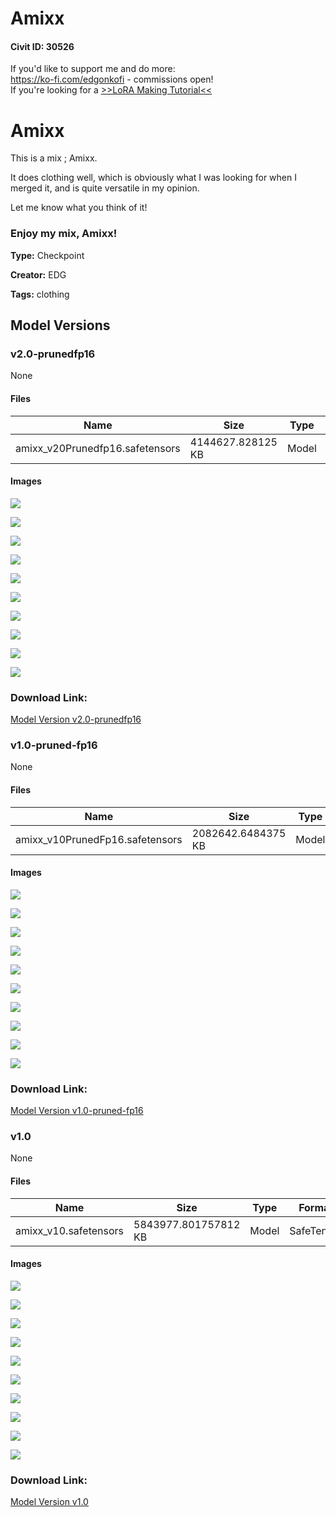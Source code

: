 # Amixx

#### Civit ID: 30526

<p>If you'd like to support me and do more:<br /><a target="_blank" rel="ugc" href="https://ko-fi.com/edgonkofi">https://ko-fi.com/edgonkofi</a> - commissions open!<br />If you're looking for a <a target="_blank" rel="ugc" href="https://ko-fi.com/post/LoRA-Making-Tutorial-R6R3JEC2M">&gt;&gt;LoRA Making Tutorial&lt;&lt;</a></p><h1>Amixx</h1><p>This is a mix ; Amixx.</p><p>It does clothing well, which is obviously what I was looking for when I merged it, and is quite versatile in my opinion.</p><p>Let me know what you think of it!</p><h3>Enjoy my mix, Amixx!</h3>

**Type:** Checkpoint

**Creator:** EDG

**Tags:** clothing

## Model Versions

### v2.0-prunedfp16

None

#### Files

| Name | Size | Type | Format | Download Url | AutoV1 | AutoV2 | SHA256 | CRC32 | BLAKE3 |
| --- | --- | --- | --- | --- | --- | --- | --- | --- | --- |
| amixx_v20Prunedfp16.safetensors | 4144627.828125 KB | Model | SafeTensor | https://civitai.com/api/download/models/86462 | 1F76CCDA | 17943D6B49 | 17943D6B49B49BEECB3AE296E1AEF153A77C5AD3D0C7426AA19A8A3DFA3878A0 | ED670E0E | 2FED88C2C97130524984950500A99A823AA58154B44933AD3E4BAD62BB4E0CA9 |

#### Images

<p><img src="https://image.civitai.com/xG1nkqKTMzGDvpLrqFT7WA/a4a59f4a-8f93-4273-943b-92a3305cceaf/width=450/984479.jpeg" /></p>

<p><img src="https://image.civitai.com/xG1nkqKTMzGDvpLrqFT7WA/dc03fb2e-55d4-4df1-b7e0-3fb1635e717f/width=450/984474.jpeg" /></p>

<p><img src="https://image.civitai.com/xG1nkqKTMzGDvpLrqFT7WA/8608806e-dae4-4458-ad8e-571753125959/width=450/984471.jpeg" /></p>

<p><img src="https://image.civitai.com/xG1nkqKTMzGDvpLrqFT7WA/52c7162e-e063-43ee-9caa-cf4da40140af/width=450/984475.jpeg" /></p>

<p><img src="https://image.civitai.com/xG1nkqKTMzGDvpLrqFT7WA/eb79958a-e43c-4c94-babb-2d048ddcd3ba/width=450/984472.jpeg" /></p>

<p><img src="https://image.civitai.com/xG1nkqKTMzGDvpLrqFT7WA/b8290de0-f40d-491e-ac59-094471c7cc5e/width=450/984473.jpeg" /></p>

<p><img src="https://image.civitai.com/xG1nkqKTMzGDvpLrqFT7WA/303d7e89-6aca-4d59-8316-e111eae6d091/width=450/984480.jpeg" /></p>

<p><img src="https://image.civitai.com/xG1nkqKTMzGDvpLrqFT7WA/b8a3d2bb-7620-4dd4-822e-df42c8c4c75f/width=450/984477.jpeg" /></p>

<p><img src="https://image.civitai.com/xG1nkqKTMzGDvpLrqFT7WA/a4fad2ed-6b59-4600-a573-05afff94b1f0/width=450/984476.jpeg" /></p>

<p><img src="https://image.civitai.com/xG1nkqKTMzGDvpLrqFT7WA/ffc8f08f-565d-4f1c-b68e-218b8e2244a2/width=450/984478.jpeg" /></p>

### Download Link:

[Model Version v2.0-prunedfp16](https://civitai.com/api/download/models/86462)

### v1.0-pruned-fp16

None

#### Files

| Name | Size | Type | Format | Download Url | AutoV1 | AutoV2 | SHA256 | CRC32 | BLAKE3 |
| --- | --- | --- | --- | --- | --- | --- | --- | --- | --- |
| amixx_v10PrunedFp16.safetensors | 2082642.6484375 KB | Model | SafeTensor | https://civitai.com/api/download/models/58369 | 51654274 | 7B0AE28337 | 7B0AE28337A9B4E819E8A4394CFAF257F1E080E3ECF1EC9A02C49041A81D1106 | 8074EC5B | 10890965E7B5306DA5C21FF7D78C72CB6CF3AC952339BCCE3B2EB6C1D2A9B1D7 |

#### Images

<p><img src="https://image.civitai.com/xG1nkqKTMzGDvpLrqFT7WA/545c1ce0-3ce6-4b19-e68c-2828bae26200/width=450/635254.jpeg" /></p>

<p><img src="https://image.civitai.com/xG1nkqKTMzGDvpLrqFT7WA/6b70089f-9dfd-4004-212e-dee28ba76300/width=450/635219.jpeg" /></p>

<p><img src="https://image.civitai.com/xG1nkqKTMzGDvpLrqFT7WA/09c22810-4d9d-493f-91bf-0670b1294400/width=450/635223.jpeg" /></p>

<p><img src="https://image.civitai.com/xG1nkqKTMzGDvpLrqFT7WA/b729328e-7503-4c7d-a2e6-f854f99c0800/width=450/635220.jpeg" /></p>

<p><img src="https://image.civitai.com/xG1nkqKTMzGDvpLrqFT7WA/b2268183-34f5-49d1-2192-8bf77a5bb800/width=450/635224.jpeg" /></p>

<p><img src="https://image.civitai.com/xG1nkqKTMzGDvpLrqFT7WA/b6645670-18f5-4a00-b9f9-82ab3fdca300/width=450/635215.jpeg" /></p>

<p><img src="https://image.civitai.com/xG1nkqKTMzGDvpLrqFT7WA/f8a817df-4845-4929-48b2-b811316b6800/width=450/635228.jpeg" /></p>

<p><img src="https://image.civitai.com/xG1nkqKTMzGDvpLrqFT7WA/b5dcde4c-1b48-4801-51f2-e377c24fda00/width=450/635222.jpeg" /></p>

<p><img src="https://image.civitai.com/xG1nkqKTMzGDvpLrqFT7WA/6240e552-963b-460e-591c-716b47014d00/width=450/635226.jpeg" /></p>

<p><img src="https://image.civitai.com/xG1nkqKTMzGDvpLrqFT7WA/d91e901d-95d0-4f16-43b3-465569a20e00/width=450/635221.jpeg" /></p>

### Download Link:

[Model Version v1.0-pruned-fp16](https://civitai.com/api/download/models/58369)

### v1.0

None

#### Files

| Name | Size | Type | Format | Download Url | AutoV1 | AutoV2 | SHA256 | CRC32 | BLAKE3 |
| --- | --- | --- | --- | --- | --- | --- | --- | --- | --- |
| amixx_v10.safetensors | 5843977.801757812 KB | Model | SafeTensor | https://civitai.com/api/download/models/36817 | 4D5B5B14 | 9FA5230882 | 9FA5230882B9FFD2753DEAAB2350AD9C8A3221A1C8892C128D6D2CEA7F05CDDE | EFA23B1F | EB9A4F3490A085DEAD9207EA372B92971A47B3A6AAD9CB01FFE2EB71AE7B703D |

#### Images

<p><img src="https://image.civitai.com/xG1nkqKTMzGDvpLrqFT7WA/99775212-39f3-4304-4393-deae11e80000/width=450/424446.jpeg" /></p>

<p><img src="https://image.civitai.com/xG1nkqKTMzGDvpLrqFT7WA/790d85d6-4b20-48e4-f1c6-0117efde8200/width=450/424447.jpeg" /></p>

<p><img src="https://image.civitai.com/xG1nkqKTMzGDvpLrqFT7WA/e321a3b5-e350-4e5a-422b-5dfeb1510c00/width=450/424457.jpeg" /></p>

<p><img src="https://image.civitai.com/xG1nkqKTMzGDvpLrqFT7WA/bf8c6178-fbb3-4110-beba-2d046109e500/width=450/424484.jpeg" /></p>

<p><img src="https://image.civitai.com/xG1nkqKTMzGDvpLrqFT7WA/107d7b86-aa26-4703-a9b8-79937b0e8600/width=450/424479.jpeg" /></p>

<p><img src="https://image.civitai.com/xG1nkqKTMzGDvpLrqFT7WA/e0a8673c-0f52-4b34-61f4-2681ce425200/width=450/424483.jpeg" /></p>

<p><img src="https://image.civitai.com/xG1nkqKTMzGDvpLrqFT7WA/f94e4411-52b9-419e-034a-281800705f00/width=450/424477.jpeg" /></p>

<p><img src="https://image.civitai.com/xG1nkqKTMzGDvpLrqFT7WA/be6c847d-1cf3-4e63-9103-d004c0f25a00/width=450/424478.jpeg" /></p>

<p><img src="https://image.civitai.com/xG1nkqKTMzGDvpLrqFT7WA/d40f75c4-2340-40d9-32f9-faf7f6a71200/width=450/424480.jpeg" /></p>

<p><img src="https://image.civitai.com/xG1nkqKTMzGDvpLrqFT7WA/4bf4dee1-bd5a-45a4-506f-1c20a2478800/width=450/424475.jpeg" /></p>

### Download Link:

[Model Version v1.0](https://civitai.com/api/download/models/36817)

